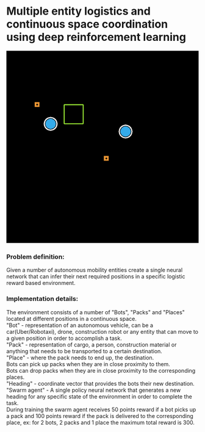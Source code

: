 # Multiple entity logistics and continuous space coordination using deep reinforcement learning

![](evaluation_loop.gif)

### Problem definition:
Given a number of autonomous mobility entities create a single neural network that can infer their next required positions in a specific logistic reward based environment.<br />

### Implementation details:
The environment consists of a number of "Bots", "Packs" and "Places" located at different positions in a continuous space.<br />
"Bot" - representation of an autonomous vehicle, can be a car(Uber/Robotaxi), drone, construction robot or any entity that can move to a given position in order to accomplish a task.<br />
"Pack" - representation of cargo, a person, construction material or anything that needs to be transported to a certain destination.<br />
"Place" - where the pack needs to end up, the destination.<br />
Bots can pick up packs when they are in close proximity to them.<br />
Bots can drop packs when they are in close proximity to the corresponding places.<br />
"Heading" - coordinate vector that provides the bots their new destination.<br />
"Swarm agent" - A single policy neural network that generates a new heading for any specific state of the environment in order to complete the task.<br />
During training the swarm agent receives 50 points reward if a bot picks up a pack and 100 points reward if the pack is delivered to the corresponding place, ex: for 2 bots, 2 packs and 1 place the maximum total reward is 300.<br />
